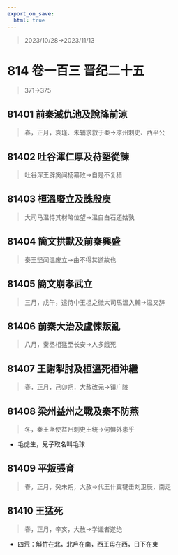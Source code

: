 ```yaml
---
export_on_save:
  html: true
---
```


> 2023/10/28->2023/11/13

# 814 卷一百三 晋纪二十五

> 371->375

## 81401 前秦滅仇池及說降前涼
> 春，正月，袁瑾、朱辅求救于秦->凉州刺史、西平公

## 81402 吐谷渾仁厚及苻堅從諫
> 吐谷浑王辟奚闻杨纂败->自是不复猎

## 81403 桓溫廢立及誅殷庾
> 大司马温恃其材略位望->温自白石还姑孰

## 81404 簡文拱默及前秦興盛
> 秦王坚闻温废立->由不得其道故也

## 81405 簡文崩孝武立
> 三月，戊午，遣侍中王坦之徴大司馬溫入輔->温又辞

## 81406 前秦大治及盧悚叛亂
> 八月，秦丞相猛至长安->人多餓死

## 81407 王謝掣肘及桓溫死桓沖繼
> 春，正月，己卯朔，大赦改元->镇广陵

## 81408 梁州益州之戰及秦不防燕
> 冬，秦王坚使益州刺史王统->何惧外患乎
- 毛虎生，兒子取名叫毛球

## 81409 平叛張育
> 春，正月，癸未朔，大赦->代王什翼犍击刘卫辰，南走

## 81410 王猛死
> 春，正月，辛亥，大赦->学谶者遂绝
- 四荒：斛竹在北，北戶在南，西王母在西，日下在東